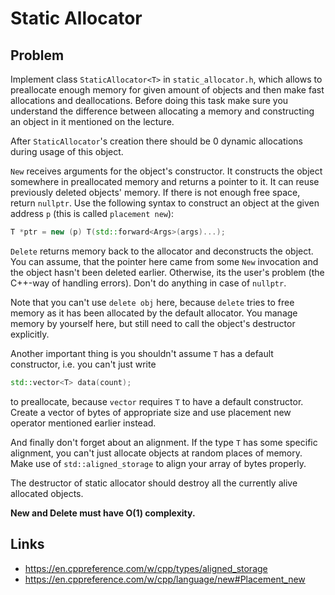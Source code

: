 # Static Allocator

## Problem

Implement class `StaticAllocator<T>` in `static_allocator.h`, which allows to preallocate enough memory for given amount of
objects and then make fast allocations and deallocations. Before doing this task make sure you understand the difference between allocating
a memory and constructing an object in it mentioned on the lecture.

After `StaticAllocator`'s creation there should be 0 dynamic allocations during usage of this object.

`New` receives arguments for the object's constructor. It constructs the object somewhere in preallocated memory and returns a pointer to it.
It can reuse previously deleted objects' memory. If there is not enough free space, return `nullptr`.
Use the following syntax to construct an object at the given address `p` (this is called `placement new`):
```c++
T *ptr = new (p) T(std::forward<Args>(args)...);
```

`Delete` returns memory back to the allocator and deconstructs the object. You can assume, that the pointer here came from some `New` invocation
and the object hasn't been deleted earlier. Otherwise, its the user's problem (the C++-way of handling errors). Don't do anything in case of `nullptr`.

Note that you can't use `delete obj` here, because `delete` tries to free memory as it has been allocated by the default allocator.
You manage memory by yourself here, but still need to call the object's destructor explicitly.

Another important thing is you shouldn't assume `T` has a default constructor, i.e. you can't just write
```c++
std::vector<T> data(count);
```

to preallocate, because `vector` requires `T` to have a default constructor. Create a vector of bytes of appropriate size and use
placement new operator mentioned earlier instead.

And finally don't forget about an alignment. If the type `T` has some specific alignment, you can't just allocate objects at random places of memory.
Make use of `std::aligned_storage` to align your array of bytes properly.

The destructor of static allocator should destroy all the currently alive allocated objects.

**New and Delete must have O(1) complexity.**

## Links

- https://en.cppreference.com/w/cpp/types/aligned_storage
- https://en.cppreference.com/w/cpp/language/new#Placement_new
